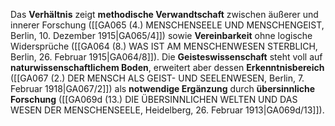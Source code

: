 
Das **Verhältnis** zeigt **methodische Verwandtschaft** zwischen äußerer und innerer Forschung ([[GA065 (4.) MENSCHENSEELE UND MENSCHENGEIST, Berlin, 10. Dezember 1915|GA065/4]]) sowie **Vereinbarkeit** ohne logische Widersprüche ([[GA064 (8.) WAS IST AM MENSCHENWESEN STERBLICH, Berlin, 26. Februar 1915|GA064/8]]). Die **Geisteswissenschaft** steht voll auf **naturwissenschaftlichem Boden**, erweitert aber dessen **Erkenntnisbereich** ([[GA067 (2.) DER MENSCH ALS GEIST- UND SEELENWESEN, Berlin, 7. Februar 1918|GA067/2]]) als **notwendige Ergänzung** durch **übersinnliche Forschung** ([[GA069d (13.) DIE ÜBERSINNLICHEN WELTEN UND DAS WESEN DER MENSCHENSEELE, Heidelberg, 26. Februar 1913|GA069d/13]]).
